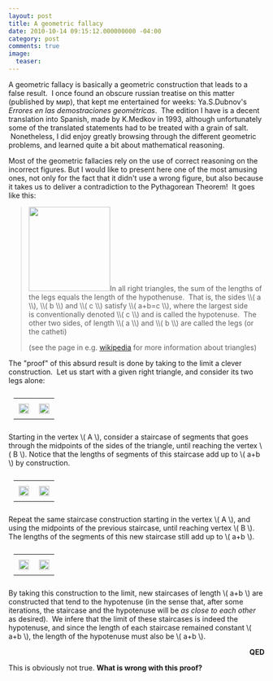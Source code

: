 ```yaml
---
layout: post
title: A geometric fallacy
date: 2010-10-14 09:15:12.000000000 -04:00
category: post
comments: true
image:
  teaser: 
---
```


A geometric fallacy is basically a geometric construction that leads to a false result.  I once found an obscure russian treatise on this matter (published by мир), that kept me entertained for weeks: Ya.S.Dubnov's *Errores en las demostraciones geométricas*.  The edition I have is a decent translation into Spanish, made by K.Medkov in 1993, although unfortunately some of the translated statements had to be treated with a grain of salt.  Nonetheless, I did enjoy greatly browsing through the different geometric problems, and learned quite a bit about mathematical reasoning.

Most of the geometric fallacies rely on the use of correct reasoning on the incorrect figures. But I would like to present here one of the most amusing ones, not only for the fact that it didn't use a wrong figure, but also because it takes us to deliver a contradiction to the Pythagorean Theorem!  It goes like this:

<blockquote>
<img class="size-full wp-image-596 alignleft" title="220px-Trigonometry_triangle" src="http://blancosilva.files.wordpress.com/2010/10/220px-trigonometry_triangle.png?w=595" alt="" width="160" height="166" />In all right triangles, the sum of the lengths of the legs equals the length of the hypothenuse.  That is, the sides \\( a \\), \\( b \\) and \\( c \\) satisfy \\( a+b=c \\), where the largest side is conventionally denoted \\( c \\) and is called the hypotenuse.  The other two sides, of length \\( a \\) and \\( b \\) are called the legs (or the catheti)

(see the page in e.g. <a href="http://en.wikipedia.org/wiki/Triangle" target="_blank">wikipedia</a> for more information about triangles)
</blockquote>

The "proof" of this absurd result is done by taking to the limit a clever construction.  Let us start with a given right triangle, and consider its two legs alone:

<table style="width:100%;padding:10px;">
<tbody>
<tr>
<td style="text-align:center;width:50%;padding:10px;"><img src="http://farm5.static.flickr.com/4111/5081178557_40b8064807_o_d.jpg" alt="" width="100%" /></td>
<td style="text-align:center;width:50%;padding:10px;"><img src="http://farm5.static.flickr.com/4070/5081178429_4d25461f8c_o_d.jpg" alt="" width="100%" /></td>
</tr>
</tbody>
</table>

Starting in the vertex <span>\\( A \\)</span>, consider a staircase of segments that goes through the midpoints of the sides of the triangle, until reaching the vertex <span>\\( B \\)</span>.  Notice that the lengths of segments of this staircase add up to <span>\\( a+b \\)</span> by construction.

<table style="width:100%;padding:10px;">
<tbody>
<tr>
<td style="text-align:center;width:50%;padding:10px;"><img src="http://farm5.static.flickr.com/4049/5081772098_cb597f38dd_o_d.jpg" alt="" width="100%" /></td>
<td style="text-align:center;width:50%;padding:10px;"><img src="http://farm5.static.flickr.com/4109/5081178511_b69753aa14_o_d.jpg" alt="" width="100%" /></td>
</tr>
</tbody>
</table>

Repeat the same staircase construction starting in the vertex <span>\\( A \\)</span>, and using the midpoints of the previous staircase, until reaching vertex <span>\\( B \\)</span>.  The lengths of the segments of this new staircase still add up to <span>\\( a+b \\)</span>.

<table style="width:100%;padding:10px;">
<tbody>
<tr>
<td style="text-align:center;width:50%;padding:10px;"><img src="http://farm5.static.flickr.com/4041/5081312425_6ebb5b2376_o_d.jpg" alt="" width="100%" /></td>
<td style="text-align:center;width:50%;padding:10px;"><img src="http://farm5.static.flickr.com/4028/5081312385_61fb35a7df_o_d.jpg" alt="" width="100%" /></td>
</tr>
</tbody>
</table>

By taking this construction to the limit, new staircases of length <span>\\( a+b \\)</span> are constructed that tend to the hypotenuse (in the sense that, after some iterations, the staircase and the hypotenuse will be *as close to each other* as desired).  We infere that the limit of these staircases is indeed the hypotenuse, and since the length of each staircase remained constant <span>\\( a+b \\)</span>, the length of the hypotenuse must also be <span>\\( a+b \\)</span>.

<p style="text-align:right;"><strong>QED</strong></p>

This is obviously not true. **What is wrong with this proof?**
